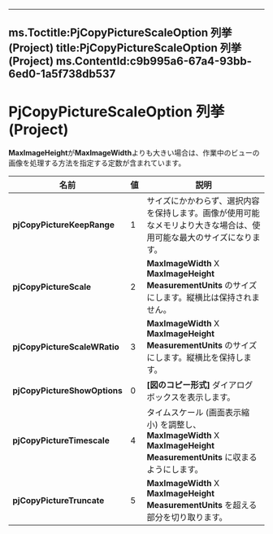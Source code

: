 

---
ms.Toctitle:PjCopyPictureScaleOption 列挙 (Project)
title:PjCopyPictureScaleOption 列挙 (Project)
ms.ContentId:c9b995a6-67a4-93bb-6ed0-1a5f738db537
---
# PjCopyPictureScaleOption 列挙 (Project)




**MaxImageHeight**が**MaxImageWidth**よりも大きい場合は、作業中のビューの画像を処理する方法を指定する定数が含まれています。

|**名前**|**値**|**説明**|
|---|---|---|
|**pjCopyPictureKeepRange**|1|サイズにかかわらず、選択内容を保持します。画像が使用可能なメモリより大きな場合は、使用可能な最大のサイズになります。|
|**pjCopyPictureScale**|2|**MaxImageWidth** X **MaxImageHeight MeasurementUnits** のサイズにします。縦横比は保持されません。|
|**pjCopyPictureScaleWRatio**|3|**MaxImageWidth** X **MaxImageHeight MeasurementUnits** のサイズにします。縦横比を保持します。|
|**pjCopyPictureShowOptions**|0|**[図のコピー形式]** ダイアログ ボックスを表示します。|
|**pjCopyPictureTimescale**|4|タイムスケール (画面表示縮小) を調整し、**MaxImageWidth** X **MaxImageHeight MeasurementUnits** に収まるようにします。|
|**pjCopyPictureTruncate**|5|**MaxImageWidth** X **MaxImageHeight MeasurementUnits** を超える部分を切り取ります。|




